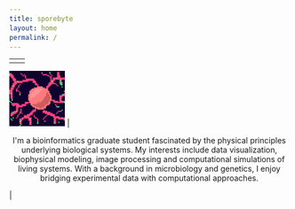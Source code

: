 ```yaml
---
title: sporebyte
layout: home
permalink: /
---
```




|   |   |
| --- | --- |
| <div align="left">
<img style="float" src="profile.png" width="100" height="100">
</div> | <p style="text-align: center;">I'm a bioinformatics graduate student fascinated by the physical principles underlying biological systems. My interests include data visualization, biophysical modeling, image processing and computational simulations of living systems. With a background in microbiology and genetics, I enjoy bridging experimental data with computational approaches.</p> |



